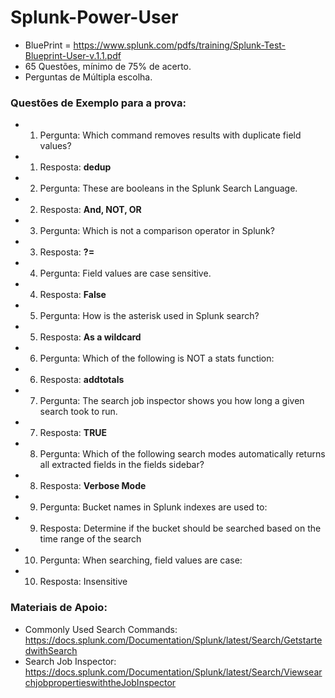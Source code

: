 
# Splunk-Power-User

* BluePrint = https://www.splunk.com/pdfs/training/Splunk-Test-Blueprint-User-v.1.1.pdf
* 65 Questões, mínimo de 75% de acerto.
* Perguntas de Múltipla escolha.

### Questões de Exemplo para a prova:
* 01) Pergunta: Which command removes results with duplicate field values?
* 01) Resposta: **dedup**

* 02) Pergunta: These are booleans in the Splunk Search Language.
* 02) Resposta: **And, NOT, OR**

* 03) Pergunta: Which is not a comparison operator in Splunk?
* 03) Resposta: **?=**

* 04) Pergunta: Field values are case sensitive.
* 04) Resposta: **False**

* 05) Pergunta: How is the asterisk used in Splunk search?
* 05) Resposta: **As a wildcard**

* 06) Pergunta: Which of the following is NOT a stats function:
* 06) Resposta: **addtotals**

* 07) Pergunta: The search job inspector shows you how long a given search took to run.
* 07) Resposta: **TRUE**

* 08) Pergunta: Which of the following search modes automatically returns all extracted fields in the fields sidebar?
* 08) Resposta: **Verbose Mode**

* 09) Pergunta: Bucket names in Splunk indexes are used to:
* 09) Resposta: Determine if the bucket should be searched based on the time range of the search

* 10) Pergunta: When searching, field values are case:
* 10) Resposta: Insensitive


### Materiais de Apoio:
* Commonly Used Search Commands: https://docs.splunk.com/Documentation/Splunk/latest/Search/GetstartedwithSearch
* Search Job Inspector: https://docs.splunk.com/Documentation/Splunk/latest/Search/ViewsearchjobpropertieswiththeJobInspector



